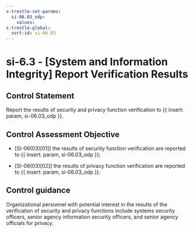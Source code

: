 ```yaml
---
x-trestle-set-params:
  si-06.03_odp:
    values:
x-trestle-global:
  sort-id: si-06.03
---
```


# si-6.3 - \[System and Information Integrity\] Report Verification Results

## Control Statement

Report the results of security and privacy function verification to {{ insert: param, si-06.03_odp }}.

## Control Assessment Objective

- \[SI-06(03)[01]\] the results of security function verification are reported to {{ insert: param, si-06.03_odp }};

- \[SI-06(03)[02]\] the results of privacy function verification are reported to {{ insert: param, si-06.03_odp }}.

## Control guidance

Organizational personnel with potential interest in the results of the verification of security and privacy functions include systems security officers, senior agency information security officers, and senior agency officials for privacy.
